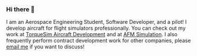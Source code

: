 ### Hi there 👋
I am an Aerospace Engineering Student, Software Developer, and a pilot! I develop aircraft for flight simulators professionally. You can check out my work at [TorqueSim Aircraft Development](https://torquesim.com) and at [AFM Simulation](https://afmsim.com). I also frequently perform contract development work for other companies, please [email me](mailto:clecomp@hey.com) if you want to discuss!

<!--
**Coop1019/Coop1019** is a ✨ _special_ ✨ repository because its `README.md` (this file) appears on your GitHub profile.

Here are some ideas to get you started:

- 🔭 I’m currently working on ...
- 🌱 I’m currently learning ...
- 👯 I’m looking to collaborate on ...
- 🤔 I’m looking for help with ...
- 💬 Ask me about ...
- 📫 How to reach me: ...
- 😄 Pronouns: ...
- ⚡ Fun fact: ...
-->
